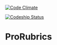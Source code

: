 [![Code Climate](https://codeclimate.com/github/FullSailWDD/ProRubric/badges/gpa.svg)](https://codeclimate.com/github/FullSailWDD/ProRubric)

[![Codeship Status](https://www.codeship.io/projects/a5dda180-1d33-0133-224b-76f7207d5aaa/status?branch=master)](https://codeship.com/projects/94948)

# ProRubrics